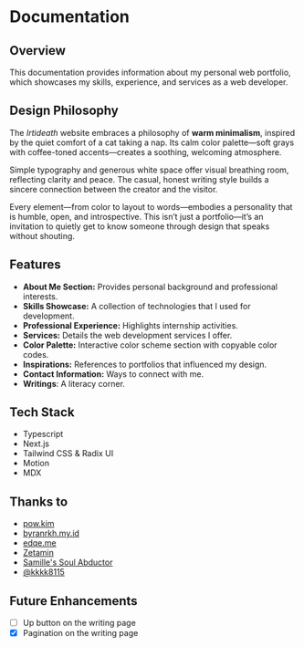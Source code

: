 # Documentation

## Overview

This documentation provides information about my personal web portfolio, which showcases my skills, experience, and services as a web developer.

## Design Philosophy

The *Irtideath* website embraces a philosophy of **warm minimalism**, inspired by the quiet comfort of a cat taking a nap. Its calm color palette—soft grays with coffee-toned accents—creates a soothing, welcoming atmosphere.

Simple typography and generous white space offer visual breathing room, reflecting clarity and peace. The casual, honest writing style builds a sincere connection between the creator and the visitor.

Every element—from color to layout to words—embodies a personality that is humble, open, and introspective. This isn’t just a portfolio—it’s an invitation to quietly get to know someone through design that speaks without shouting.

## Features

- **About Me Section:** Provides personal background and professional interests.
- **Skills Showcase:** A collection of technologies that I used for development.
- **Professional Experience:** Highlights internship activities.
- **Services:** Details the web development services I offer.
- **Color Palette:** Interactive color scheme section with copyable color codes.
- **Inspirations:** References to portfolios that influenced my design.
- **Contact Information:** Ways to connect with me.
- **Writings**: A literacy corner.

## Tech Stack

- Typescript
- Next.js
- Tailwind CSS & Radix UI
- Motion
- MDX

## Thanks to
- [pow.kim](https://pow.kim/)
- [byranrkh.my.id](https://www.byanrkh.my.id/)
- [edqe.me](https://edqe.me/)
- [Zetamin](https://www.pixiv.net/en/artworks/112555482)
- [Samille's Soul Abductor](https://growtopia.fandom.com/wiki/Samille%27s_Soul_Abductor)
- [@kkkk8115](https://x.com/kkkk8115/status/1891482869987475896?s=19)

## Future Enhancements

- [ ]  Up button on the writing page
- [x]  Pagination on the writing page